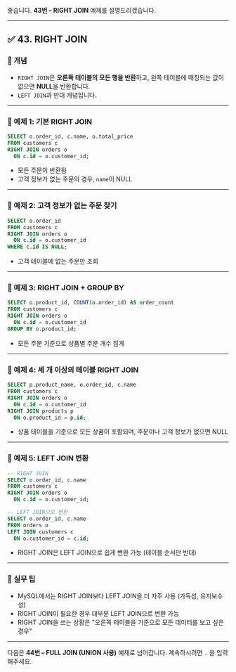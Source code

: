 좋습니다.
**43번 – RIGHT JOIN** 예제를 설명드리겠습니다.

---

## ✅ 43. RIGHT JOIN

### 📌 개념

* `RIGHT JOIN`은 **오른쪽 테이블의 모든 행을 반환**하고,
  왼쪽 테이블에 매칭되는 값이 없으면 **NULL**을 반환합니다.
* `LEFT JOIN`과 반대 개념입니다.

---

### 📄 예제 1: 기본 RIGHT JOIN

```sql
SELECT o.order_id, c.name, o.total_price
FROM customers c
RIGHT JOIN orders o
  ON c.id = o.customer_id;
```

* 모든 주문이 반환됨
* 고객 정보가 없는 주문의 경우, `name`이 NULL

---

### 📄 예제 2: 고객 정보가 없는 주문 찾기

```sql
SELECT o.order_id
FROM customers c
RIGHT JOIN orders o
  ON c.id = o.customer_id
WHERE c.id IS NULL;
```

* 고객 테이블에 없는 주문만 조회

---

### 📄 예제 3: RIGHT JOIN + GROUP BY

```sql
SELECT o.product_id, COUNT(o.order_id) AS order_count
FROM customers c
RIGHT JOIN orders o
  ON c.id = o.customer_id
GROUP BY o.product_id;
```

* 모든 주문 기준으로 상품별 주문 개수 집계

---

### 📄 예제 4: 세 개 이상의 테이블 RIGHT JOIN

```sql
SELECT p.product_name, o.order_id, c.name
FROM customers c
RIGHT JOIN orders o
  ON c.id = o.customer_id
RIGHT JOIN products p
  ON o.product_id = p.id;
```

* 상품 테이블을 기준으로 모든 상품이 포함되며, 주문이나 고객 정보가 없으면 NULL

---

### 📄 예제 5: LEFT JOIN 변환

```sql
-- RIGHT JOIN
SELECT o.order_id, c.name
FROM customers c
RIGHT JOIN orders o
  ON c.id = o.customer_id;

-- LEFT JOIN으로 변환
SELECT o.order_id, c.name
FROM orders o
LEFT JOIN customers c
  ON o.customer_id = c.id;
```

* RIGHT JOIN은 LEFT JOIN으로 쉽게 변환 가능 (테이블 순서만 반대)

---

### 🧠 실무 팁

* MySQL에서는 RIGHT JOIN보다 LEFT JOIN을 더 자주 사용 (가독성, 유지보수성)
* RIGHT JOIN이 필요한 경우 대부분 LEFT JOIN으로 변환 가능
* RIGHT JOIN을 쓰는 상황은 "오른쪽 테이블을 기준으로 모든 데이터를 보고 싶은 경우"

---

다음은 **44번 – FULL JOIN (UNION 사용)** 예제로 넘어갑니다.
계속하시려면 `.` 을 입력해주세요.
